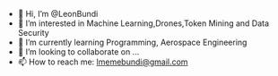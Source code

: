 - 👋 Hi, I’m @LeonBundi
- 👀 I’m interested in Machine Learning,Drones,Token Mining and Data Security
- 🌱 I’m currently learning Programming, Aerospace Engineering
- 💞️ I’m looking to collaborate on ...
- 📫 How to reach me: lmemebundi@gmail.com

<!---
LeonBundi/LeonBundi is a ✨ special ✨ repository because its `README.md` (this file) appears on your GitHub profile.
You can click the Preview link to take a look at your changes.
--->

